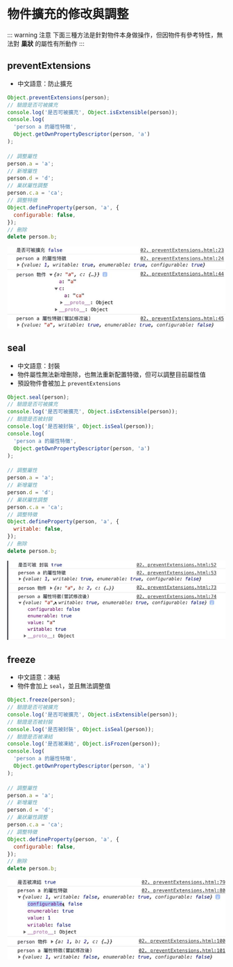 # 物件擴充的修改與調整

::: warning 注意
下面三種方法是針對物件本身做操作，但因物件有參考特性，無法對 **巢狀** 的屬性有所動作
:::

## preventExtensions

- 中文語意：防止擴充

```js
Object.preventExtensions(person);
// 驗證是否可被擴充
console.log('是否可被擴充', Object.isExtensible(person));
console.log(
  'person a 的屬性特徵',
  Object.getOwnPropertyDescriptor(person, 'a')
);

// 調整屬性
person.a = 'a';
// 新增屬性
person.d = 'd';
// 巢狀屬性調整
person.c.a = 'ca';
// 調整特徵
Object.defineProperty(person, 'a', {
  configurable: false,
});
// 刪除
delete person.b;
```

![輸出結果](./images/prevent-extension.jpg)

## seal

- 中文語意：封裝
- 物件屬性無法新增刪除，也無法重新配置特徵，但可以調整目前屬性值
- 預設物件會被加上 `preventExtensions`

```js
Object.seal(person);
// 驗證是否可被擴充
console.log('是否可被擴充', Object.isExtensible(person));
// 驗證是否被封裝
console.log('是否被封裝', Object.isSeal(person));
console.log(
  'person a 的屬性特徵',
  Object.getOwnPropertyDescriptor(person, 'a')
);

// 調整屬性
person.a = 'a';
// 新增屬性
person.d = 'd';
// 巢狀屬性調整
person.c.a = 'ca';
// 調整特徵
Object.defineProperty(person, 'a', {
  writable: false,
});
// 刪除
delete person.b;
```

![輸出結果](./images/seal.jpg)

## freeze

- 中文語意：凍結
- 物件會加上 `seal`，並且無法調整值

```js
Object.freeze(person);
// 驗證是否可被擴充
console.log('是否可被擴充', Object.isExtensible(person));
// 驗證是否被封裝
console.log('是否被封裝', Object.isSeal(person));
// 驗證是否被凍結
console.log('是否被凍結', Object.isFrozen(person));
console.log(
  'person a 的屬性特徵',
  Object.getOwnPropertyDescriptor(person, 'a')
);

// 調整屬性
person.a = 'a';
// 新增屬性
person.d = 'd';
// 巢狀屬性調整
person.c.a = 'ca';
// 調整特徵
Object.defineProperty(person, 'a', {
  configurable: false,
});
// 刪除
delete person.b;
```

![輸出結果](./images/freeze.jpg)
